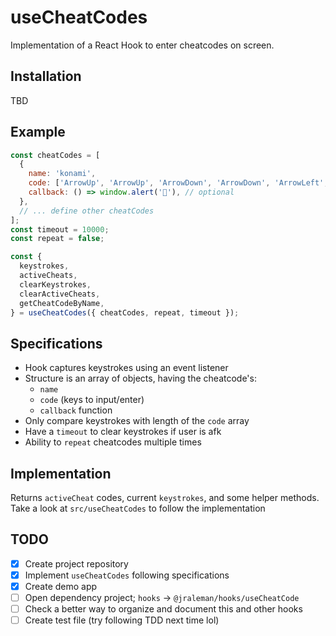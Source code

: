 # useCheatCodes

Implementation of a React Hook to enter cheatcodes on screen.

## Installation

TBD

## Example

```js
const cheatCodes = [
  {
    name: 'konami',
    code: ['ArrowUp', 'ArrowUp', 'ArrowDown', 'ArrowDown', 'ArrowLeft', 'ArrowRight', 'ArrowLeft', 'ArrowRight', 'B', 'A'], // case insensitive (i.e. ArrowUp === arrowup)
    callback: () => window.alert('🐢'), // optional
  },
  // ... define other cheatCodes
];
const timeout = 10000;
const repeat = false;

const {
  keystrokes,
  activeCheats,
  clearKeystrokes,
  clearActiveCheats,
  getCheatCodeByName,
} = useCheatCodes({ cheatCodes, repeat, timeout });
```

## Specifications

- Hook captures keystrokes using an event listener
- Structure is an array of objects, having the cheatcode's:
  - `name`
  - `code` (keys to input/enter)
  - `callback` function
- Only compare keystrokes with length of the `code` array
- Have a `timeout` to clear keystrokes if user is afk
- Ability to `repeat` cheatcodes multiple times

## Implementation

Returns `activeCheat` codes, current `keystrokes`, and some helper methods.
Take a look at `src/useCheatCodes` to follow the implementation

## TODO

- [x] Create project repository
- [x] Implement `useCheatCodes` following specifications
- [x] Create demo app
- [ ] Open dependency project; `hooks` -> `@jraleman/hooks/useCheatCode`
- [ ] Check a better way to organize and document this and other hooks
- [ ] Create test file (try following TDD next time lol)